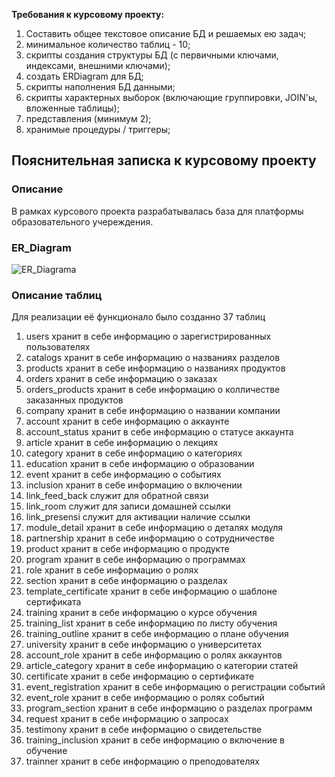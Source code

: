 __Требования к курсовому проекту:__
1. Составить общее текстовое описание БД и решаемых ею задач;
2. минимальное количество таблиц - 10;
3. скрипты создания структуры БД (с первичными ключами, индексами, внешними ключами);
4. создать ERDiagram для БД;
5. скрипты наполнения БД данными;
6. скрипты характерных выборок (включающие группировки, JOIN'ы, вложенные таблицы);
7. представления (минимум 2);
8. хранимые процедуры / триггеры;

## Пояснительная записка к курсовому проекту

### Описание

В рамках курсового проекта разрабатывалась база для платформы образовательного учереждения.

### ER_Diagram
![ER_Diagrama](https://github.com/TolstikovIgor/DatabaseMySQL/blob/main/course_work/ERDiagramPlatforma.png)

### Описание таблиц

Для реализации её функционало было созданно 37 таблиц
1. users хранит в себе информацию о зарегистрированных пользователях
2. catalogs хранит в себе информацию о названиях разделов
3. products хранит в себе информацию о названиях продуктов
4. orders хранит в себе информацию о заказах
5. orders_products хранит в себе информацию о колличестве заказанных продуктов
6. company хранит в себе информацию о названии компании
7. account хранит в себе информацию о аккаунте
8. account_status хранит в себе информацию о статусе аккаунта
9. article хранит в себе информацию о лекциях
10. category хранит в себе информацию о категориях
11. education хранит в себе информацию о образовании
12. event хранит в себе информацию о событиях
13. inclusion хранит в себе информацию о включении
14. link_feed_back служит для обратной связи
15. link_room служит для записи домашней ссылки
16. link_presensi служит для активации наличие ссылки
17. module_detail хранит в себе информацию о деталях модуля
18. partnership хранит в себе информацию о сотрудничестве
19. product хранит в себе информацию о продукте
20. program хранит в себе информацию о программах
21. role хранит в себе информацию о ролях
22. section хранит в себе информацию о разделах
23. template_certificate хранит в себе информацию о шаблоне сертификата
24. training хранит в себе информацию о курсе обучения
25. training_list хранит в себе информацию по листу обучения
26. training_outline хранит в себе информацию о плане обучения
27. university хранит в себе информацию о университетах
28. account_role хранит в себе информацию о ролях аккаунтов
29. article_category хранит в себе информацию о категории статей
30. certificate хранит в себе информацию о сертификате
31. event_registration хранит в себе информацию о регистрации событий
32. event_role хранит в себе информацию о ролях событий
33. program_section хранит в себе информацию о разделах программ
34. request хранит в себе информацию о запросах
35. testimony хранит в себе информацию о свидетельстве
36. training_inclusion хранит в себе информацию о включение в обучение
37. trainner хранит в себе информацию о преподователях
